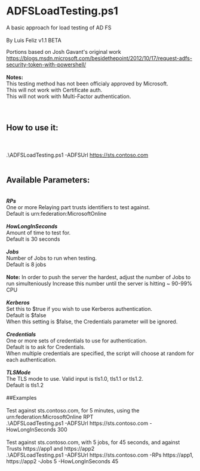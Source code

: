# ADFSLoadTesting.ps1

 A basic approach for load testing of AD FS<br>
 <br>
 By Luis Feliz
 v1.1 BETA

 Portions based on Josh Gavant's original work<br>
 https://blogs.msdn.microsoft.com/besidethepoint/2012/10/17/request-adfs-security-token-with-powershell/
 <br>
<br>
 <b>Notes:</b><br>
        This testing method has not been officialy approved by Microsoft.<br>
        This will not work with Certificate auth.<br>
        This will not work with Multi-Factor authentication.<br>
 <br>
<br>
## <b>How to use it:</b>
 <br><br>
 .\ADFSLoadTesting.ps1 -ADFSUrl https://sts.contoso.com
 <br><br>
## <b>Available Parameters:</b><br>
 <br>
   <b><i>RPs</i></b>
  <br> 
   One or more Relaying part trusts identifiers to test against.
   <br>Default is urn:federation:MicrosoftOnline
  <br> <br>
   <b><i>HowLongInSeconds</i></b><br>
   Amount of time to test for.<br>Default is 30 seconds<br>
 <br>  
   <b><i>Jobs</i></b>
  <br> 
   Number of Jobs to run when testing.<br>Default is 8 jobs
 <br><br>
   <b>Note:</b> In order to push the server the hardest, adjust the number of Jobs to run simulteniously
   Increase this number until the server is hitting ~ 90-99% CPU<br>
 <br>  
   <b><i>Kerberos</i></b>
 <br>
   Set this to $true if you wish to use Kerberos authentication.<br>Default is $false<br>
   When this setting is $false, the Credentials parameter will be ignored.<br>
 <br>  
   <b><i>Credentials</i></b>
 <br>
   One or more sets of credentials to use for authentication.<br>Default is to ask for Credentials.<br>
   When multiple credentials are specified, the script will choose at random for each authentication.<br>
 <br>
   <b><i>TLSMode</i></b>
 <br>
   The TLS mode to use. Valid input is tls1.0, tls1.1 or tls1.2.<br>Default is tls1.2
 <br>
 <br>
##Examples
<br><br>
     Test against sts.contoso.com, for 5 minutes, using the urn:federation:MicrosoftOnline RPT<br>
          .\ADFSLoadTesting.ps1 -ADFSUrl https://sts.contoso.com -HowLongInSeconds 300<br>
<br>
     Test against sts.contoso.com, with 5 jobs, for 45 seconds, and against Trusts https://app1 and https://app2<br>
          .\ADFSLoadTesting.ps1 -ADFSUrl https://sts.contoso.com -RPs https://app1, https://app2 -Jobs 5 -HowLongInSeconds 45<br>
 <br><br>
 
 
 

 


